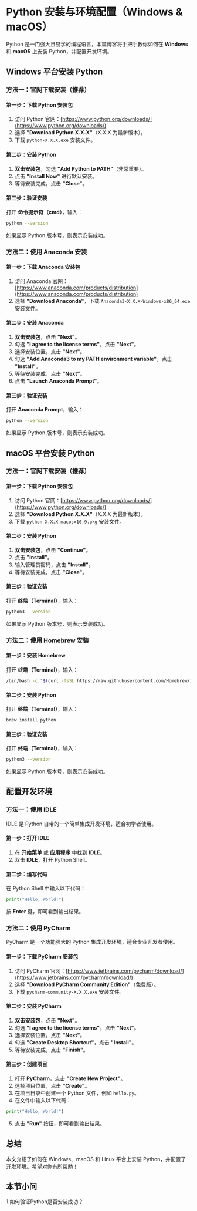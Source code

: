 # Python 安装与环境配置（Windows & macOS）

Python 是一门强大且易学的编程语言，本篇博客将手把手教你如何在 **Windows** 和 **macOS** 上安装 Python，并配置开发环境。


## Windows 平台安装 Python

### 方法一：官网下载安装（推荐）

#### 第一步：下载 Python 安装包
1. 访问 Python 官网：[https://www.python.org/downloads/](https://www.python.org/downloads/)
2. 选择 **"Download Python X.X.X"**（X.X.X 为最新版本）。
3. 下载 `python-X.X.X.exe` 安装文件。

#### 第二步：安装 Python
1. **双击安装包**，勾选 **"Add Python to PATH"**（非常重要）。
2. 点击 **"Install Now"** 进行默认安装。
3. 等待安装完成，点击 **"Close"**。

#### 第三步：验证安装
打开 **命令提示符（cmd）**，输入：

```sh
python --version
```

如果显示 Python 版本号，则表示安装成功。

### 方法二：使用 Anaconda 安装

#### 第一步：下载 Anaconda 安装包
1. 访问 Anaconda 官网：[https://www.anaconda.com/products/distribution](https://www.anaconda.com/products/distribution)
2. 选择 **"Download Anaconda"**，下载 `Anaconda3-X.X.X-Windows-x86_64.exe` 安装文件。

#### 第二步：安装 Anaconda
1. **双击安装包**，点击 **"Next"**。
2. 勾选 **"I agree to the license terms"**，点击 **"Next"**。
3. 选择安装位置，点击 **"Next"**。
4. 勾选 **"Add Anaconda3 to my PATH environment variable"**，点击 **"Install"**。
5. 等待安装完成，点击 **"Next"**。
6. 点击 **"Launch Anaconda Prompt"**。

#### 第三步：验证安装
打开 **Anaconda Prompt**，输入：

```sh
python --version
```

如果显示 Python 版本号，则表示安装成功。

## macOS 平台安装 Python

### 方法一：官网下载安装（推荐）

#### 第一步：下载 Python 安装包
1. 访问 Python 官网：[https://www.python.org/downloads/](https://www.python.org/downloads/)
2. 选择 **"Download Python X.X.X"**（X.X.X 为最新版本）。
3. 下载 `python-X.X.X-macosx10.9.pkg` 安装文件。

#### 第二步：安装 Python
1. **双击安装包**，点击 **"Continue"**。
2. 点击 **"Install"**。
3. 输入管理员密码，点击 **"Install"**。
4. 等待安装完成，点击 **"Close"**。

#### 第三步：验证安装
打开 **终端（Terminal）**，输入：

```sh
python3 --version
```

如果显示 Python 版本号，则表示安装成功。

### 方法二：使用 Homebrew 安装

#### 第一步：安装 Homebrew
打开 **终端（Terminal）**，输入：

```sh
/bin/bash -c "$(curl -fsSL https://raw.githubusercontent.com/Homebrew/install/HEAD/install.sh)"
```

#### 第二步：安装 Python
打开 **终端（Terminal）**，输入：

```sh
brew install python
```

#### 第三步：验证安装
打开 **终端（Terminal）**，输入：

```sh
python3 --version
```

如果显示 Python 版本号，则表示安装成功。


## 配置开发环境

### 方法一：使用 IDLE

IDLE 是 Python 自带的一个简单集成开发环境，适合初学者使用。

#### 第一步：打开 IDLE
1. 在 **开始菜单** 或 **应用程序** 中找到 **IDLE**。
2. 双击 **IDLE**，打开 Python Shell。

#### 第二步：编写代码
在 Python Shell 中输入以下代码：

```python
print("Hello, World!")
```

按 **Enter** 键，即可看到输出结果。

### 方法二：使用 PyCharm

PyCharm 是一个功能强大的 Python 集成开发环境，适合专业开发者使用。

#### 第一步：下载 PyCharm 安装包
1. 访问 PyCharm 官网：[https://www.jetbrains.com/pycharm/download/](https://www.jetbrains.com/pycharm/download/)
2. 选择 **"Download PyCharm Community Edition"**（免费版）。
3. 下载 `pycharm-community-X.X.X.exe` 安装文件。
#### 第二步：安装 PyCharm
1. **双击安装包**，点击 **"Next"**。
2. 勾选 **"I agree to the license terms"**，点击 **"Next"**。
3. 选择安装位置，点击 **"Next"**。
4. 勾选 **"Create Desktop Shortcut"**，点击 **"Install"**。
5. 等待安装完成，点击 **"Finish"**。

#### 第三步：创建项目
1. 打开 **PyCharm**，点击 **"Create New Project"**。
2. 选择项目位置，点击 **"Create"**。
3. 在项目目录中创建一个 Python 文件，例如 `hello.py`。
4. 在文件中输入以下代码：

```python
print("Hello, World!")
```

5. 点击 **"Run"** 按钮，即可看到输出结果。


## 总结

本文介绍了如何在 Windows、macOS 和 Linux 平台上安装 Python，并配置了开发环境。希望对你有所帮助！

## 本节小问
1.如何验证Python是否安装成功？